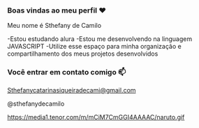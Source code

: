 ### Boas vindas ao meu perfil ❤️

Meu nome é Sthefany de Camilo

-Estou estudando alura
-Estou me desenvolvendo na linguagem JAVASCRIPT
-Utilize esse espaço para minha organização e compartilhamento dos meus projetos desenvolvidos

### Você entrar em contato comigo 📫

Sthefanycatarinasiqueiradecami@gmail.com

@sthefanydecamilo


https://media1.tenor.com/m/mCiM7CmGGI4AAAAC/naruto.gif
